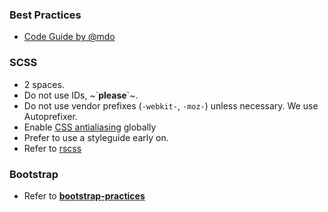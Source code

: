 ### Best Practices
- [Code Guide by @mdo](http://codeguide.co/)

### SCSS
- 2 spaces.
- Do not use IDs, ~\`**please**\`~.
- Do not use vendor prefixes (`-webkit-`, `-moz-`) unless necessary. We use Autoprefixer.
- Enable [CSS antialiasing](http://ricostacruz.com/cheatsheets/css-antialias) globally
- Prefer to use a styleguide early on.
- Refer to [rscss](https://github.com/rstacruz/rscss)

### Bootstrap

- Refer to [**bootstrap-practices**](https://github.com/rstacruz/bootstrap-practices)
